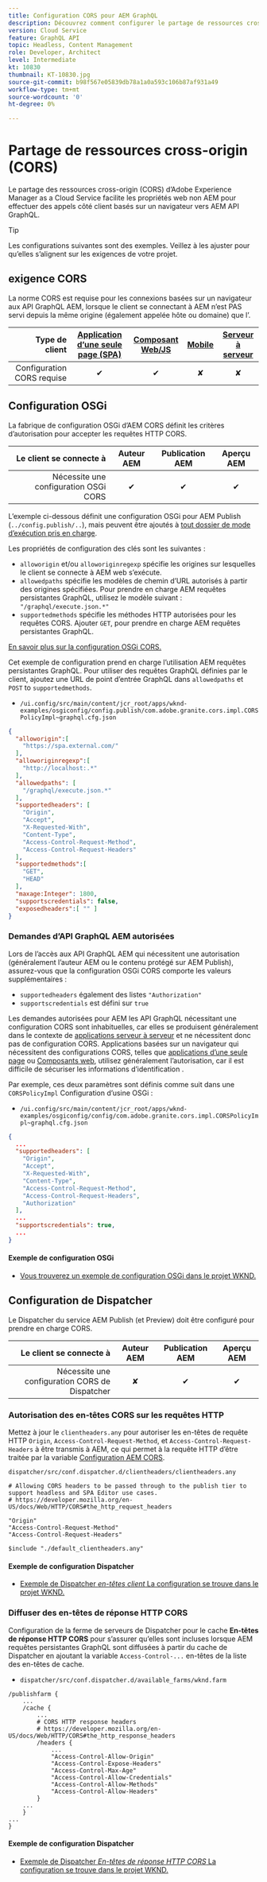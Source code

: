 ```yaml
---
title: Configuration CORS pour AEM GraphQL
description: Découvrez comment configurer le partage de ressources cross-origin (CORS) pour l’utiliser avec AEM GraphQL.
version: Cloud Service
feature: GraphQL API
topic: Headless, Content Management
role: Developer, Architect
level: Intermediate
kt: 10830
thumbnail: KT-10830.jpg
source-git-commit: b98f567e05839db78a1a0a593c106b87af931a49
workflow-type: tm+mt
source-wordcount: '0'
ht-degree: 0%

---
```



# Partage de ressources cross-origin (CORS)

Le partage des ressources cross-origin (CORS) d’Adobe Experience Manager as a Cloud Service facilite les propriétés web non AEM pour effectuer des appels côté client basés sur un navigateur vers AEM API GraphQL.

>[!TIP]
>
> Les configurations suivantes sont des exemples. Veillez à les ajuster pour qu’elles s’alignent sur les exigences de votre projet.

## exigence CORS

La norme CORS est requise pour les connexions basées sur un navigateur aux API GraphQL AEM, lorsque le client se connectant à AEM n’est PAS servi depuis la même origine (également appelée hôte ou domaine) que l’.

| Type de client | [Application d’une seule page (SPA)](../spa.md) | [Composant Web/JS](../web-component.md) | [Mobile](../mobile.md) | [Serveur à serveur](../server-to-server.md) |
|----------------------------:|:---------------------:|:-------------:|:---------:|:----------------:|
| Configuration CORS requise | ✔ | ✔ | ✘ | ✘ |

## Configuration OSGi

La fabrique de configuration OSGi d’AEM CORS définit les critères d’autorisation pour accepter les requêtes HTTP CORS.

| Le client se connecte à | Auteur AEM | Publication AEM | Aperçu AEM |
|-------------------------------------:|:----------:|:-------------:|:-------------:|
| Nécessite une configuration OSGi CORS | ✔ | ✔ | ✔ |


L’exemple ci-dessous définit une configuration OSGi pour AEM Publish (`../config.publish/..`), mais peuvent être ajoutés à [tout dossier de mode d’exécution pris en charge](https://experienceleague.adobe.com/docs/experience-manager-cloud-service/content/implementing/deploying/configuring-osgi.html#runmode-resolution).

Les propriétés de configuration des clés sont les suivantes :

+ `alloworigin` et/ou `alloworiginregexp` spécifie les origines sur lesquelles le client se connecte à AEM web s’exécute.
+ `allowedpaths` spécifie les modèles de chemin d’URL autorisés à partir des origines spécifiées. Pour prendre en charge AEM requêtes persistantes GraphQL, utilisez le modèle suivant : `"/graphql/execute.json.*"`
+ `supportedmethods` spécifie les méthodes HTTP autorisées pour les requêtes CORS. Ajouter `GET`, pour prendre en charge AEM requêtes persistantes GraphQL.

[En savoir plus sur la configuration OSGi CORS.](https://experienceleague.adobe.com/docs/experience-manager-learn/foundation/security/understand-cross-origin-resource-sharing.html?lang=fr)


Cet exemple de configuration prend en charge l’utilisation AEM requêtes persistantes GraphQL. Pour utiliser des requêtes GraphQL définies par le client, ajoutez une URL de point d’entrée GraphQL dans `allowedpaths` et `POST` to `supportedmethods`.

+ `/ui.config/src/main/content/jcr_root/apps/wknd-examples/osgiconfig/config.publish/com.adobe.granite.cors.impl.CORSPolicyImpl~graphql.cfg.json`

```json
{
  "alloworigin":[
    "https://spa.external.com/"
  ],
  "alloworiginregexp":[
    "http://localhost:.*"
  ],
  "allowedpaths": [
    "/graphql/execute.json.*"
  ],
  "supportedheaders": [
    "Origin",
    "Accept",
    "X-Requested-With",
    "Content-Type",
    "Access-Control-Request-Method",
    "Access-Control-Request-Headers"
  ],
  "supportedmethods":[
    "GET",
    "HEAD"
  ],
  "maxage:Integer": 1800,
  "supportscredentials": false,
  "exposedheaders":[ "" ]
}
```

### Demandes d’API GraphQL AEM autorisées

Lors de l’accès aux API GraphQL AEM qui nécessitent une autorisation (généralement l’auteur AEM ou le contenu protégé sur AEM Publish), assurez-vous que la configuration OSGi CORS comporte les valeurs supplémentaires :

+ `supportedheaders` également des listes `"Authorization"`
+ `supportscredentials` est défini sur `true`

Les demandes autorisées pour AEM les API GraphQL nécessitant une configuration CORS sont inhabituelles, car elles se produisent généralement dans le contexte de [applications serveur à serveur](../server-to-server.md) et ne nécessitent donc pas de configuration CORS. Applications basées sur un navigateur qui nécessitent des configurations CORS, telles que [applications d’une seule page](../spa.md) ou [Composants web](../web-component.md), utilisez généralement l’autorisation, car il est difficile de sécuriser les informations d’identification .

Par exemple, ces deux paramètres sont définis comme suit dans une `CORSPolicyImpl` Configuration d’usine OSGi :

+ `/ui.config/src/main/content/jcr_root/apps/wknd-examples/osgiconfig/config/com.adobe.granite.cors.impl.CORSPolicyImpl~graphql.cfg.json`

```json
{ 
  ...
  "supportedheaders": [
    "Origin",
    "Accept",
    "X-Requested-With",
    "Content-Type",
    "Access-Control-Request-Method",
    "Access-Control-Request-Headers",
    "Authorization"
  ],
  ...
  "supportscredentials": true,
  ...
}
```

#### Exemple de configuration OSGi

+ [Vous trouverez un exemple de configuration OSGi dans le projet WKND.](https://github.com/adobe/aem-guides-wknd/blob/main/ui.config/src/main/content/jcr_root/apps/wknd/osgiconfig/config.publish/com.adobe.granite.cors.impl.CORSPolicyImpl~wknd-graphql.cfg.json)

## Configuration de Dispatcher

Le Dispatcher du service AEM Publish (et Preview) doit être configuré pour prendre en charge CORS.

| Le client se connecte à | Auteur AEM | Publication AEM | Aperçu AEM |
|-------------------------------------:|:----------:|:-------------:|:-------------:|
| Nécessite une configuration CORS de Dispatcher | ✘ | ✔ | ✔ |

### Autorisation des en-têtes CORS sur les requêtes HTTP

Mettez à jour le `clientheaders.any` pour autoriser les en-têtes de requête HTTP `Origin`,  `Access-Control-Request-Method`, et `Access-Control-Request-Headers` à être transmis à AEM, ce qui permet à la requête HTTP d’être traitée par la variable [Configuration AEM CORS](#osgi-configuration).

`dispatcher/src/conf.dispatcher.d/clientheaders/clientheaders.any`

```
# Allowing CORS headers to be passed through to the publish tier to support headless and SPA Editor use cases.
# https://developer.mozilla.org/en-US/docs/Web/HTTP/CORS#the_http_request_headers

"Origin"
"Access-Control-Request-Method"
"Access-Control-Request-Headers"

$include "./default_clientheaders.any"
```

#### Exemple de configuration Dispatcher

+ [Exemple de Dispatcher _en-têtes client_ La configuration se trouve dans le projet WKND.](https://github.com/adobe/aem-guides-wknd/blob/main/dispatcher/src/conf.dispatcher.d/clientheaders/clientheaders.any#L10-L12)


### Diffuser des en-têtes de réponse HTTP CORS

Configuration de la ferme de serveurs de Dispatcher pour le cache **En-têtes de réponse HTTP CORS** pour s’assurer qu’elles sont incluses lorsque AEM requêtes persistantes GraphQL sont diffusées à partir du cache de Dispatcher en ajoutant la variable `Access-Control-...` en-têtes de la liste des en-têtes de cache.

+ `dispatcher/src/conf.dispatcher.d/available_farms/wknd.farm`

```
/publishfarm {
    ...
    /cache {
        ...
        # CORS HTTP response headers
        # https://developer.mozilla.org/en-US/docs/Web/HTTP/CORS#the_http_response_headers
        /headers {
            ...
            "Access-Control-Allow-Origin"
            "Access-Control-Expose-Headers"
            "Access-Control-Max-Age"
            "Access-Control-Allow-Credentials"
            "Access-Control-Allow-Methods"
            "Access-Control-Allow-Headers"
        }
    ...
    }
...
}
```

#### Exemple de configuration Dispatcher

+ [Exemple de Dispatcher _En-têtes de réponse HTTP CORS_ La configuration se trouve dans le projet WKND.](https://github.com/adobe/aem-guides-wknd/blob/main/dispatcher/src/conf.dispatcher.d/available_farms/wknd.farm#L109-L114)
